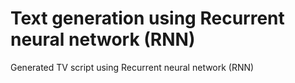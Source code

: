# Text generation using Recurrent neural network (RNN) 
Generated TV script using Recurrent neural network (RNN) 
